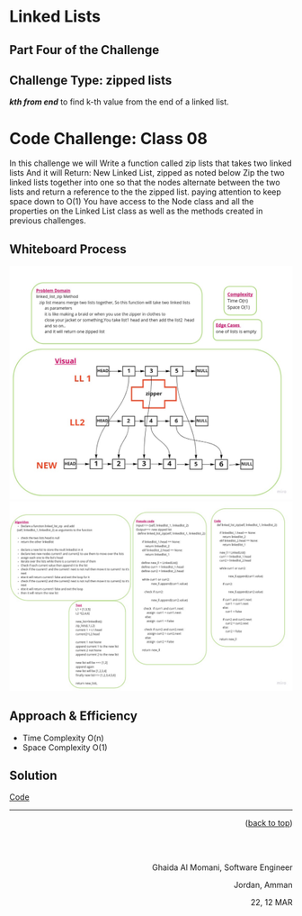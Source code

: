 
#  Linked Lists
## Part Four of the Challenge  
## Challenge Type: zipped lists


***kth from end*** to find k-th value from the end of a linked list.


# Code Challenge: Class 08

In this challenge we will Write a function called zip lists that takes two  linked lists
And it will Return: New Linked List, zipped as noted below
Zip the two linked lists together into one so that the nodes alternate between the two lists and return a reference to the the zipped list. paying attention to keep space down to O(1)
You have access to the Node class and all the properties on the Linked List class as well as the methods created in previous challenges.


 ## Whiteboard Process 

![](../assets/Zipper_1.jpg)
![](../assets/Zipper_2.jpg)
 
  ## Approach & Efficiency
 * Time Complexity O(n)
 * Space Complexity O(1)



## Solution
[Code](linked_list/linked_list_zipped.py)





<hr/>
<p align="right">(<a href="#top">back to top</a>)</p>
<br/><br/>

<p align="right">Ghaida Al Momani, Software Engineer</p>
<p align="right">Jordan, Amman</p>
<p align="right">22, 12 MAR </p>



